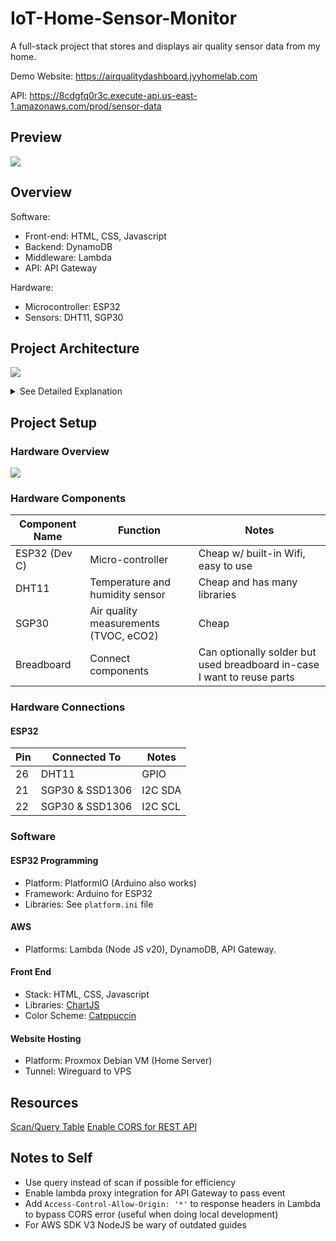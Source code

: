 # IoT-Home-Sensor-Monitor
A full-stack project that stores and displays air quality sensor data from my home. 

Demo Website: https://airqualitydashboard.jyyhomelab.com

API: https://8cdgfq0r3c.execute-api.us-east-1.amazonaws.com/prod/sensor-data

## Preview
![](./media/dashboardPreview.png)

## Overview
Software:
- Front-end: HTML, CSS, Javascript
- Backend: DynamoDB
- Middleware: Lambda
- API: API Gateway

Hardware:
- Microcontroller: ESP32
- Sensors: DHT11, SGP30



## Project Architecture

![](./media/iot-fullstack-diagram.png)


<details>

<summary>See Detailed Explanation</summary>

### Detailed Explanation

The air quality data is retrieved via sensors with an ESP32. The ESP32 module sends the data to AWS through API Gateway and stores it in DynamoDB through a Lambda function. The data on DynamoDB can be obtained via the API URI. The front-end dashboard displays data using the API with vanilla HTML, CSS, Javascript. 

The website is hosted on my home server (see [here](https://github.com/jamesyoung-15/homeserver/) for info on my home server). The website is publically accessible without port forwarding by tunneling to a public facing VPS through Wireguard and requests are routed using Nginx as a reverse-proxy (on both the VPS and home network).

</details>

## Project Setup

### Hardware Overview
![](./media/hardware.jpg)

### Hardware Components
| Component Name | Function | Notes |
|-------------|-------------|----|
| ESP32 (Dev C)  | Micro-controller | Cheap w/ built-in Wifi, easy to use |
|DHT11      |   Temperature and humidity sensor            | Cheap and has many libraries |
| SGP30     |   Air quality measurements (TVOC, eCO2)       | Cheap |
|Breadboard | Connect components | Can optionally solder but used breadboard in-case I want to reuse parts |

### Hardware Connections
#### ESP32
|   Pin |   Connected To    |       Notes                       |
|-------|-------------------|-----------------------------------|
|   26  |   DHT11           | GPIO                              |
|   21  |   SGP30 & SSD1306 | I2C SDA                           |
|   22  |   SGP30 & SSD1306 | I2C SCL                           |


### Software
#### ESP32 Programming
- Platform: PlatformIO (Arduino also works)
- Framework: Arduino for ESP32
- Libraries: See `platform.ini` file

#### AWS
- Platforms: Lambda (Node JS v20), DynamoDB, API Gateway.

#### Front End
- Stack: HTML, CSS, Javascript
- Libraries: [ChartJS](https://www.chartjs.org/)
- Color Scheme: [Catppuccin](https://github.com/catppuccin/catppuccin)

#### Website Hosting
- Platform: Proxmox Debian VM (Home Server)
- Tunnel: Wireguard to VPS

## Resources
[Scan/Query Table](https://docs.aws.amazon.com/sdk-for-javascript/v3/developer-guide/javascript_dynamodb_code_examples.html)
[Enable CORS for REST API](https://docs.aws.amazon.com/apigateway/latest/developerguide/how-to-cors.html)

## Notes to Self
- Use query instead of scan if possible for efficiency
- Enable lambda proxy integration for API Gateway to pass event
- Add `Access-Control-Allow-Origin: '*'` to response headers in Lambda to bypass CORS error (useful when doing local development)
- For AWS SDK V3 NodeJS be wary of outdated guides
